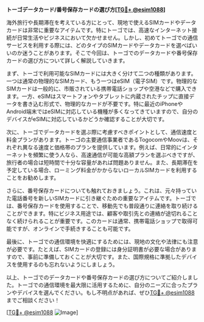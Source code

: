 **トーゴデータカード/番号保存カードの選び方[[TG💪+ @esim1088](https://t.me/s/esim1088)]**

海外旅行や長期滞在を考えている方にとって、現地で使えるSIMカードやデータカードは非常に重要なアイテムです。特にトーゴでは、高速なインターネット接続が日常生活やビジネスにおいて欠かせません。しかし、初めてトーゴでの通信サービスを利用する際には、どのタイプのSIMカードやデータカードを選べばいいのか迷うことがあります。そこで今回は、トーゴでのデータカードや番号保存カードの選び方について詳しく解説していきます。

まず、トーゴで利用可能なSIMカードには大きく分けて二つの種類があります。一つは通常の物理的なSIMカード、もう一つはeSIM（電子SIM）です。物理的なSIMカードは一般的に、市販されている携帯電話ショップや空港などで購入できます。一方、eSIMはスマートフォンやタブレットに内蔵されたチップに直接データを書き込む形式で、物理的なカードが不要です。特に最近のiPhoneやAndroid端末ではeSIMに対応している機種が多くなってきていますので、自分のデバイスがeSIMに対応しているかどうか確認することが大切です。

次に、トーゴでデータカードを選ぶ際に考慮すべきポイントとして、通信速度と料金プランがあります。トーゴの主要通信事業者であるTogocomやMoovは、それぞれ異なる速度と価格帯のプランを提供しています。例えば、日常的にインターネットを頻繁に使う人なら、高速通信が可能な高額プランを選ぶべきですが、旅行者の場合は短時間で十分な容量があれば問題ありません。また、長期滞在を予定している場合、ローミング料金がかからないローカルSIMカードを利用することをお勧めします。

さらに、番号保存カードについても触れておきましょう。これは、元々持っていた電話番号を新しいSIMカードに引き継ぐための重要なアイテムです。トーゴでは、番号保存カードを使用することで、移動先でも普段通りに連絡を取り続けることができます。特にビジネス用途では、顧客や取引先との連絡が途切れることなく続けられることが重要です。このカードは通常、携帯電話ショップで取得可能ですが、オンラインで手続きすることも可能です。

最後に、トーゴでの通信環境を快適にするためには、現地の文化や法律にも注意が必要です。たとえば、SIMカードの登録には身分証明書が必要な場合がありますので、事前に準備しておくことが大切です。また、国際規格に準拠したデバイスを使用するのも忘れないようにしましょう。

以上、トーゴでのデータカードや番号保存カードの選び方についてご紹介しました。トーゴでの通信環境を最大限に活用するために、自分のニーズに合ったプランやデバイスを選んでください。もし不明点があれば、ぜひ[TG💪+ @esim1088](https://t.me/s/esim1088)までご相談ください！

[[TG💪+ @esim1088](https://t.me/s/esim1088) ![Image](https://i.postimg.cc/Y0z9fWf4/image.png)]